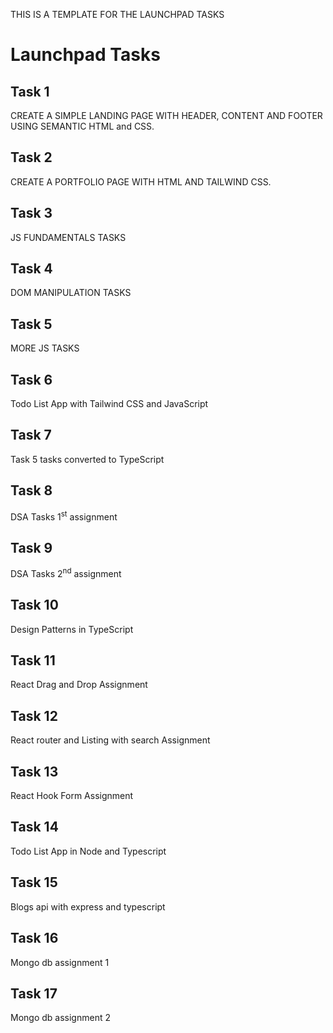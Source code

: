 THIS IS A TEMPLATE FOR THE LAUNCHPAD TASKS

# Launchpad Tasks

## Task 1

CREATE A SIMPLE LANDING PAGE WITH HEADER, CONTENT AND FOOTER USING SEMANTIC HTML and CSS.

## Task 2

CREATE A PORTFOLIO PAGE WITH HTML AND TAILWIND CSS.

## Task 3

JS FUNDAMENTALS TASKS

## Task 4

DOM MANIPULATION TASKS

## Task 5

MORE JS TASKS

## Task 6

Todo List App with Tailwind CSS and JavaScript

## Task 7

Task 5 tasks converted to TypeScript

## Task 8

DSA Tasks 1<sup>st</sup> assignment

## Task 9

DSA Tasks 2<sup>nd</sup> assignment

## Task 10

Design Patterns in TypeScript

## Task 11

React Drag and Drop Assignment

## Task 12

React router and Listing with search Assignment

## Task 13

React Hook Form Assignment

## Task 14

Todo List App in Node and Typescript

## Task 15

Blogs api with express and typescript

## Task 16

Mongo db assignment 1

## Task 17

Mongo db assignment 2
